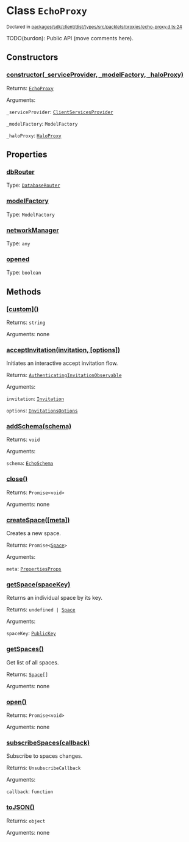 # Class `EchoProxy`
<sub>Declared in [packages/sdk/client/dist/types/src/packlets/proxies/echo-proxy.d.ts:24]()</sub>


TODO(burdon): Public API (move comments here).


## Constructors
### [constructor(_serviceProvider, _modelFactory, _haloProxy)]()



Returns: <code>[EchoProxy](/api/@dxos/react-client/classes/EchoProxy)</code>

Arguments: 

`_serviceProvider`: <code>[ClientServicesProvider](/api/@dxos/react-client/interfaces/ClientServicesProvider)</code>

`_modelFactory`: <code>ModelFactory</code>

`_haloProxy`: <code>[HaloProxy](/api/@dxos/react-client/classes/HaloProxy)</code>


## Properties
### [dbRouter]()
Type: <code>[DatabaseRouter](/api/@dxos/react-client/classes/DatabaseRouter)</code>

### [modelFactory]()
Type: <code>ModelFactory</code>

### [networkManager]()
Type: <code>any</code>

### [opened]()
Type: <code>boolean</code>


## Methods
### [\[custom\]()]()



Returns: <code>string</code>

Arguments: none

### [acceptInvitation(invitation, \[options\])]()



Initiates an interactive accept invitation flow.


Returns: <code>[AuthenticatingInvitationObservable](/api/@dxos/react-client/interfaces/AuthenticatingInvitationObservable)</code>

Arguments: 

`invitation`: <code>[Invitation](/api/@dxos/react-client/interfaces/Invitation)</code>

`options`: <code>[InvitationsOptions](/api/@dxos/react-client/types/InvitationsOptions)</code>

### [addSchema(schema)]()



Returns: <code>void</code>

Arguments: 

`schema`: <code>[EchoSchema](/api/@dxos/react-client/classes/EchoSchema)</code>

### [close()]()



Returns: <code>Promise&lt;void&gt;</code>

Arguments: none

### [createSpace(\[meta\])]()



Creates a new space.


Returns: <code>Promise&lt;[Space](/api/@dxos/react-client/interfaces/Space)&gt;</code>

Arguments: 

`meta`: <code>[PropertiesProps](/api/@dxos/react-client/types/PropertiesProps)</code>

### [getSpace(spaceKey)]()



Returns an individual space by its key.


Returns: <code>undefined | [Space](/api/@dxos/react-client/interfaces/Space)</code>

Arguments: 

`spaceKey`: <code>[PublicKey](/api/@dxos/react-client/classes/PublicKey)</code>

### [getSpaces()]()



Get list of all spaces.


Returns: <code>[Space](/api/@dxos/react-client/interfaces/Space)[]</code>

Arguments: none

### [open()]()



Returns: <code>Promise&lt;void&gt;</code>

Arguments: none

### [subscribeSpaces(callback)]()



Subscribe to spaces changes.


Returns: <code>UnsubscribeCallback</code>

Arguments: 

`callback`: <code>function</code>

### [toJSON()]()



Returns: <code>object</code>

Arguments: none
